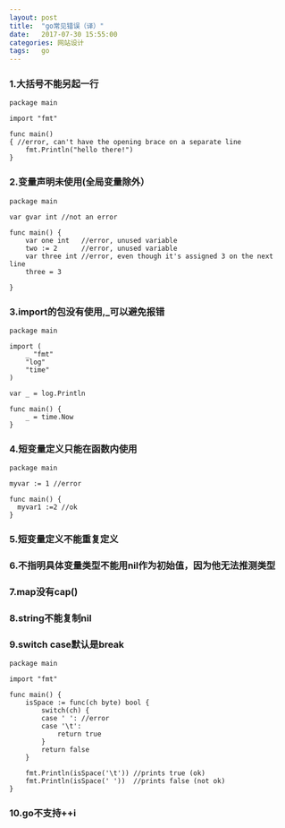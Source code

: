 ```yaml
---
layout: post
title:  "go常见错误（译）"
date:   2017-07-30 15:55:00
categories: 网站设计
tags:   go
---
```


### 1.大括号不能另起一行

    package main

    import "fmt"

    func main()  
    { //error, can't have the opening brace on a separate line
        fmt.Println("hello there!")
    }





### 2.变量声明未使用(全局变量除外）


    package main

    var gvar int //not an error

    func main() {  
        var one int   //error, unused variable
        two := 2      //error, unused variable
        var three int //error, even though it's assigned 3 on the next line
        three = 3

    }


### 3.import的包没有使用,_可以避免报错

    package main

    import (
        _ "fmt"
        "log"
        "time"
    )

    var _ = log.Println

    func main() {
        _ = time.Now
    }

### 4.短变量定义只能在函数内使用

    package main

    myvar := 1 //error

    func main() {  
      myvar1 :=2 //ok
    }

### 5.短变量定义不能重复定义
### 6.不指明具体变量类型不能用nil作为初始值，因为他无法推测类型
### 7.map没有cap()
### 8.string不能复制nil
### 9.switch case默认是break

    package main

    import "fmt"

    func main() {
        isSpace := func(ch byte) bool {
            switch(ch) {
            case ' ': //error
            case '\t':
                return true
            }
            return false
        }

        fmt.Println(isSpace('\t')) //prints true (ok)
        fmt.Println(isSpace(' '))  //prints false (not ok)
    }

### 10.go不支持++i

